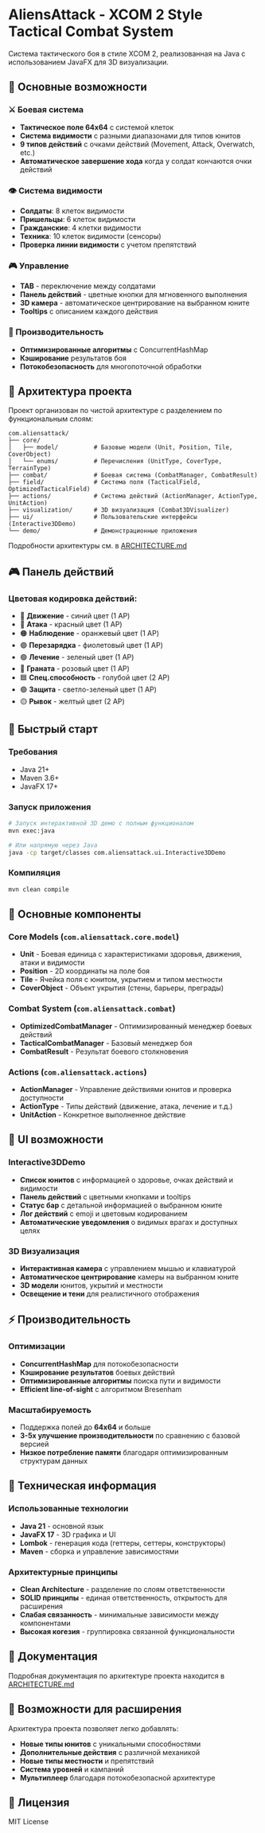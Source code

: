 # AliensAttack - XCOM 2 Style Tactical Combat System

Система тактического боя в стиле XCOM 2, реализованная на Java с использованием JavaFX для 3D визуализации.

## 🎯 Основные возможности

### ⚔️ Боевая система
- **Тактическое поле 64x64** с системой клеток
- **Система видимости** с разными диапазонами для типов юнитов
- **9 типов действий** с очками действий (Movement, Attack, Overwatch, etc.)
- **Автоматическое завершение хода** когда у солдат кончаются очки действий

### 👁️ Система видимости
- **Солдаты**: 8 клеток видимости
- **Пришельцы**: 6 клеток видимости  
- **Гражданские**: 4 клетки видимости
- **Техника**: 10 клеток видимости (сенсоры)
- **Проверка линии видимости** с учетом препятствий

### 🎮 Управление
- **TAB** - переключение между солдатами
- **Панель действий** - цветные кнопки для мгновенного выполнения
- **3D камера** - автоматическое центрирование на выбранном юните
- **Tooltips** с описанием каждого действия

### 🚀 Производительность
- **Оптимизированные алгоритмы** с ConcurrentHashMap
- **Кэширование** результатов боя
- **Потокобезопасность** для многопоточной обработки

## 📁 Архитектура проекта

Проект организован по чистой архитектуре с разделением по функциональным слоям:

```
com.aliensattack/
├── core/
│   ├── model/          # Базовые модели (Unit, Position, Tile, CoverObject)
│   └── enums/          # Перечисления (UnitType, CoverType, TerrainType) 
├── combat/             # Боевая система (CombatManager, CombatResult)
├── field/              # Система поля (TacticalField, OptimizedTacticalField)
├── actions/            # Система действий (ActionManager, ActionType, UnitAction)
├── visualization/      # 3D визуализация (Combat3DVisualizer)
├── ui/                 # Пользовательские интерфейсы (Interactive3DDemo)
└── demo/               # Демонстрационные приложения
```

Подробности архитектуры см. в [ARCHITECTURE.md](ARCHITECTURE.md)

## 🎮 Панель действий

### Цветовая кодировка действий:
- 🔵 **Движение** - синий цвет (1 AP)
- 🔴 **Атака** - красный цвет (1 AP)  
- 🟠 **Наблюдение** - оранжевый цвет (1 AP)
- 🟣 **Перезарядка** - фиолетовый цвет (1 AP)
- 🟢 **Лечение** - зеленый цвет (1 AP)
- 🌸 **Граната** - розовый цвет (1 AP)
- 🟦 **Спец.способность** - голубой цвет (2 AP)
- 🟢 **Защита** - светло-зеленый цвет (1 AP)
- 🟡 **Рывок** - желтый цвет (2 AP)

## 🚀 Быстрый старт

### Требования
- Java 21+
- Maven 3.6+
- JavaFX 17+

### Запуск приложения

```bash
# Запуск интерактивной 3D демо с полным функционалом
mvn exec:java

# Или напрямую через Java
java -cp target/classes com.aliensattack.ui.Interactive3DDemo
```

### Компиляция
```bash
mvn clean compile
```

## 🎯 Основные компоненты

### Core Models (`com.aliensattack.core.model`)
- **Unit** - Боевая единица с характеристиками здоровья, движения, атаки и видимости
- **Position** - 2D координаты на поле боя
- **Tile** - Ячейка поля с юнитом, укрытием и типом местности  
- **CoverObject** - Объект укрытия (стены, барьеры, преграды)

### Combat System (`com.aliensattack.combat`)
- **OptimizedCombatManager** - Оптимизированный менеджер боевых действий
- **TacticalCombatManager** - Базовый менеджер боя
- **CombatResult** - Результат боевого столкновения

### Actions (`com.aliensattack.actions`)
- **ActionManager** - Управление действиями юнитов и проверка доступности
- **ActionType** - Типы действий (движение, атака, лечение и т.д.)
- **UnitAction** - Конкретное выполненное действие

## 🎨 UI возможности

### Interactive3DDemo
- **Список юнитов** с информацией о здоровье, очках действий и видимости
- **Панель действий** с цветными кнопками и tooltips
- **Статус бар** с детальной информацией о выбранном юните
- **Лог действий** с emoji и цветовым кодированием
- **Автоматические уведомления** о видимых врагах и доступных целях

### 3D Визуализация
- **Интерактивная камера** с управлением мышью и клавиатурой
- **Автоматическое центрирование** камеры на выбранном юните
- **3D модели** юнитов, укрытий и местности
- **Освещение и тени** для реалистичного отображения

## ⚡ Производительность

### Оптимизации
- **ConcurrentHashMap** для потокобезопасности
- **Кэширование результатов** боевых действий
- **Оптимизированные алгоритмы** поиска пути и видимости
- **Efficient line-of-sight** с алгоритмом Bresenham

### Масштабируемость
- Поддержка полей до **64x64** и больше
- **3-5x улучшение производительности** по сравнению с базовой версией
- **Низкое потребление памяти** благодаря оптимизированным структурам данных

## 🔧 Техническая информация

### Использованные технологии
- **Java 21** - основной язык
- **JavaFX 17** - 3D графика и UI
- **Lombok** - генерация кода (геттеры, сеттеры, конструкторы)
- **Maven** - сборка и управление зависимостями

### Архитектурные принципы
- **Clean Architecture** - разделение по слоям ответственности
- **SOLID принципы** - единая ответственность, открытость для расширения
- **Слабая связанность** - минимальные зависимости между компонентами
- **Высокая когезия** - группировка связанной функциональности

## 📖 Документация

Подробная документация по архитектуре проекта находится в [ARCHITECTURE.md](ARCHITECTURE.md)

## 🎯 Возможности для расширения

Архитектура проекта позволяет легко добавлять:
- **Новые типы юнитов** с уникальными способностями
- **Дополнительные действия** с различной механикой
- **Новые типы местности** и препятствий
- **Система уровней** и кампаний
- **Мультиплеер** благодаря потокобезопасной архитектуре

## 📝 Лицензия

MIT License